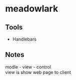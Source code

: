 # meadowlark

## Tools

- Handlebars

## Notes
modle - view - control \
view is show web page to client  
